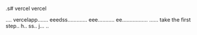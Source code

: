 .s# vercel
vercel

....
vercelapp.......
eeedss.............
eee...........
 ee.................
......
 take the first step..
h..
ss..
j...
..
